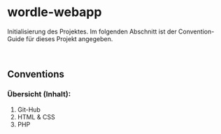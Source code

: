 # wordle-webapp

Initialisierung des Projektes. Im folgenden Abschnitt ist der Convention-Guide für dieses Projekt angegeben.

<br>

## Conventions

### Übersicht (Inhalt):

1. Git-Hub
2. HTML & CSS
3. PHP